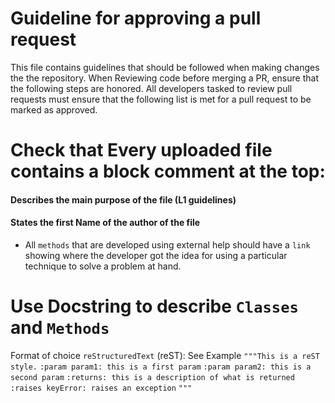 # Guideline for approving a pull request
This file contains guidelines that should be followed when making changes the the repository.
When Reviewing code before merging a PR, ensure that the following steps are honored.
All developers tasked to review pull requests must ensure that the following list is met for a pull request to be marked as approved.

# Check that Every uploaded file contains a block comment at the top:
#### Describes the main purpose of the file (L1 guidelines)
#### States the first Name of the author of the file
- All `methods` that are developed using external help should have a `link` showing where the developer got the idea for using a particular technique to solve a problem at hand.

# Use Docstring to describe `Classes` and `Methods`
Format of choice `reStructuredText` (reST): See Example
`"""This is a reST style.`
`:param param1: this is a first param`
`:param param2: this is a second param`
`:returns: this is a description of what is returned`
`:raises keyError: raises an exception`
`"""`